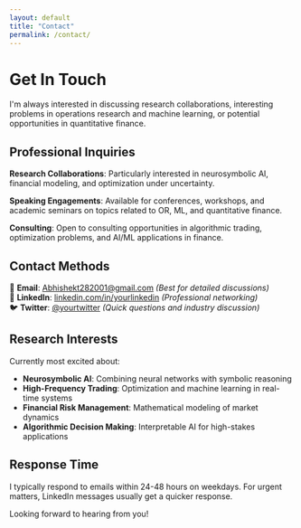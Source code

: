```yaml
---
layout: default
title: "Contact"
permalink: /contact/
---
```


# Get In Touch

I'm always interested in discussing research collaborations, interesting problems in operations research and machine learning, or potential opportunities in quantitative finance.

## Professional Inquiries

**Research Collaborations**: Particularly interested in neurosymbolic AI, financial modeling, and optimization under uncertainty.

**Speaking Engagements**: Available for conferences, workshops, and academic seminars on topics related to OR, ML, and quantitative finance.

**Consulting**: Open to consulting opportunities in algorithmic trading, optimization problems, and AI/ML applications in finance.

## Contact Methods

📧 **Email**: Abhishekt282001@gmail.com *(Best for detailed discussions)*  
💼 **LinkedIn**: [linkedin.com/in/yourlinkedin](https://linkedin.com/in/yourlinkedin) *(Professional networking)*  
🐦 **Twitter**: [@yourtwitter](https://twitter.com/yourtwitter) *(Quick questions and industry discussion)*  

## Research Interests

Currently most excited about:
- **Neurosymbolic AI**: Combining neural networks with symbolic reasoning
- **High-Frequency Trading**: Optimization and machine learning in real-time systems  
- **Financial Risk Management**: Mathematical modeling of market dynamics
- **Algorithmic Decision Making**: Interpretable AI for high-stakes applications

## Response Time

I typically respond to emails within 24-48 hours on weekdays. For urgent matters, LinkedIn messages usually get a quicker response.

Looking forward to hearing from you!
